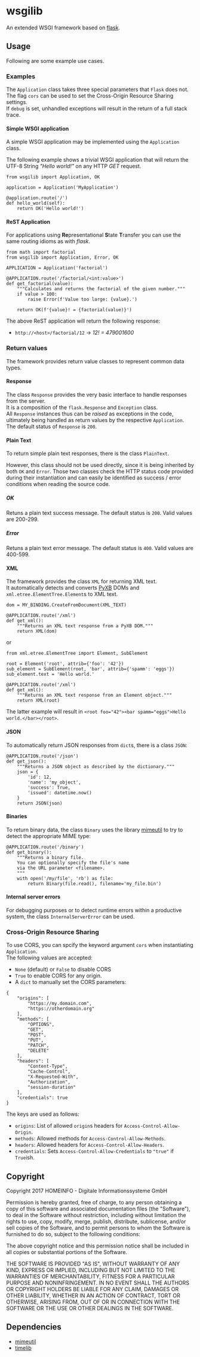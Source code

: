 # wsgilib
An extended WSGI framework based on [flask](http://flask.pocoo.org/docs/0.12/).

## Usage
Following are some example use cases.

### Examples
The `Application` class takes three special parameters that `Flask` does not.  
The flag `cors` can be used to set the Cross-Origin Resource Sharing settings.  
If `debug` is set, unhandled exceptions will result in the return of a full stack trace.  

#### Simple WSGI application
A simple WSGI application may be implemented using the `Application` class.

The following example shows a trivial WSGI application that will return the UTF-8 String *"Hello world!"* on any HTTP *GET* request.

    from wsgilib import Application, OK

    application = Application('MyApplication')

    @application.route('/')
    def hello_world(self):
        return OK('Hello world!')


#### ReST Application
For applications using **Re**presentational **S**tate **T**ransfer you can use the same routing idioms as with *flask*.

    from math import factorial
    from wsgilib import Application, Error, OK

    APPLICATION = Application('factorial')

    @APPLICATION.route('/factorial/<int:value>')
    def get_factorial(value):
        """Calculates and returns the factorial of the given number."""
        if value > 100:
            raise Error(f'Value too large: {value}.')

        return OK(f'{value}! = {factorial(value)}')

The above ReST application will return the following response:
* `http://<host>/factorial/12` → *12! = 479001600*

### Return values
The framework provides return value classes to represent common data types.

#### Response
The class `Response` provides the very basic interface to handle responses from the server.  
It is a composition of the `flask.Response` and `Exception` class.  
All `Response` instances thus can be *raised* as exceptions in the code, ultimately being handled as return values by the respective `Application`.  
The default status of `Response` is `200`.

#### Plain Text
To return simple plain text responses, there is the class `PlainText`.

However, this class should not be used directly, since it is being inherited by both `OK` and `Error`.
Those two classes check the HTTP status code provided during their instantiation and can easily be identified as success / error conditions when reading the source code.

##### OK
Retuns a plain text success message. The default status is `200`. Valid values are 200-299.

##### Error
Retuns a plain text error message. The default status is `400`. Valid values are 400-599.

#### XML
The framework provides the class `XML` for returning XML text.  
It automatically detects and converts [PyXB](https://github.com/pabigot/pyxb) DOMs and `xml.etree.ElementTree.Element`s to XML text.

    dom = MY_BINDING.CreateFromDocument(XML_TEXT)

    @APPLICATION.route('/xml')
    def get_xml():
        """Returns an XML text response from a PyXB DOM."""
        return XML(dom)
        
or

    from xml.etree.ElementTree import Element, SubElement
    
    root = Element('root', attrib={'foo': '42'})
    sub_element = SubElement(root, 'bar', attrib={'spamm': 'eggs'})
    sub_element.text = 'Hello world.'

    @APPLICATION.route('/xml')
    def get_xml():
        """Returns an XML text response from an Element object."""
        return XML(root)

The latter example will result in `<root foo="42"><bar spamm="eggs">Hello world.</bar></root>`.

#### JSON
To automatically return JSON responses from `dict`s, there is a class `JSON`:

    @APPLICATION.route('/json')
    def get_json():
        """Returns a JSON object as described by the dictionary."""
        json = {
            'id': 12,
            'name': 'my_object',
            'success': True,
            'issued': datetime.now()
        }
        return JSON(json)

#### Binaries
To return binary data, the class `Binary` uses the library [mimeutil](https://gitlab.com/HOMEINFO/mimeutil) to try to detect the appropriate MIME type:

    @APPLICATION.route('/binary')
    def get_binary():
        """Returns a binary file.
        You can optionally specify the file's name
        via the URL parameter <filename>.
        """
        with open('/my/file', 'rb') as file:
            return Binary(file.read(), filename='my_file.bin')

#### Internal server errors
For debugging purposes or to detect runtime errors within a productive system, the class `InternalServerError` can be used.

### Cross-Origin Resource Sharing
To use CORS, you can spcify the keyword argument `cors` when instantiating `Application`.  
The following values are accepted:

* `None` (default) or `False` to disable CORS
* `True` to enable CORS for any origin.
* A `dict` to manually set the CORS parameters:

```
{
    "origins": [
        "https://my.domain.com",
        "https://otherdomain.org"
    ],
    "methods": [
        "OPTIONS",
        "GET",
        "POST",
        "PUT",
        "PATCH",
        "DELETE"
    ],
    "headers": [
        "Content-Type",
        "Cache-Control",
        "X-Requested-With",
        "Authorization",
        "session-duration"
    ],
    "credentials": true
}
```

The keys are used as follows:
* `origins`: List of allowed `origin`s headers for `Access-Control-Allow-Origin`.
* `methods`: Allowed methods for `Access-Control-Allow-Methods`.
* `headers`: Allowed headers for `Access-Control-Allow-Headers`.
* `credentials`: Sets `Access-Control-Allow-Credentials` to `"true"` if `True`ish.

## Copyright
Copyright 2017 HOMEINFO - Digitale Informationssysteme GmbH

Permission is hereby granted, free of charge, to any person obtaining a copy of this software and associated documentation files (the "Software"), to deal in the Software without restriction, including without limitation the rights to use, copy, modify, merge, publish, distribute, sublicense, and/or sell copies of the Software, and to permit persons to whom the Software is furnished to do so, subject to the following conditions:

The above copyright notice and this permission notice shall be included in all copies or substantial portions of the Software.

THE SOFTWARE IS PROVIDED "AS IS", WITHOUT WARRANTY OF ANY KIND, EXPRESS OR IMPLIED, INCLUDING BUT NOT LIMITED TO THE WARRANTIES OF MERCHANTABILITY, FITNESS FOR A PARTICULAR PURPOSE AND NONINFRINGEMENT. IN NO EVENT SHALL THE AUTHORS OR COPYRIGHT HOLDERS BE LIABLE FOR ANY CLAIM, DAMAGES OR OTHER LIABILITY, WHETHER IN AN ACTION OF CONTRACT, TORT OR OTHERWISE, ARISING FROM, OUT OF OR IN CONNECTION WITH THE SOFTWARE OR THE USE OR OTHER DEALINGS IN THE SOFTWARE.

## Dependencies
* [mimeutil](https://gitlab.com/HOMEINFO/mimeutil)
* [timelib](https://gitlab.com/HOMEINFO/timelib)
